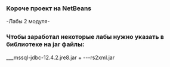 ### Короче проект на NetBeans
-Лабы 2 модуля-


### Чтобы заработал некоторые лабы нужно указать в библиотеке на jar файлы:
___mssql-jdbc-12.4.2.jre8.jar + 
---rs2xml.jar
